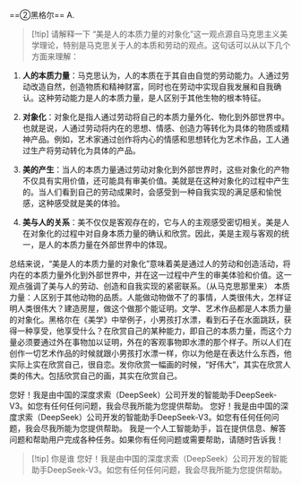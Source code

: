 ==②黑格尔==
A.
> [!tip] 请解释一下
> “美是人的本质力量的对象化”这一观点源自马克思主义美学理论，特别是马克思关于人的本质和劳动的观点。这句话可以从以下几个方面来理解：

1. **人的本质力量**：马克思认为，人的本质在于其自由自觉的劳动能力。人通过劳动改造自然，创造物质和精神财富，同时也在劳动中实现自我发展和自我确认。这种劳动能力是人的本质力量，是人区别于其他生物的根本特征。

2. **对象化**：对象化是指人通过劳动将自己的本质力量外化、物化到外部世界中。也就是说，人通过劳动将内在的思想、情感、创造力等转化为具体的物质或精神产品。例如，艺术家通过创作将内心的情感和思想转化为艺术作品，工人通过生产将劳动转化为具体的产品。

3. **美的产生**：当人的本质力量通过劳动对象化到外部世界时，这些对象化的产物不仅具有实用价值，还可能具有审美价值。美就是在这种对象化的过程中产生的。当人们看到自己的劳动成果时，会感受到一种自我实现的满足感和愉悦感，这种感受就是美的体验。

4. **美与人的关系**：美不仅仅是客观存在的，它与人的主观感受密切相关。美是人在对象化的过程中对自身本质力量的确认和欣赏。因此，美是主观与客观的统一，是人的本质力量在外部世界中的体现。

总结来说，“美是人的本质力量的对象化”意味着美是通过人的劳动和创造活动，将内在的本质力量外化到外部世界中，并在这一过程中产生的审美体验和价值。这一观点强调了美与人的劳动、创造和自我实现的紧密联系。（从马克思那里来）
本质力量：人区别于其他动物的品质。人能做动物做不了的事情，人类很伟大，怎样证明人类很伟大？建造房屋，做这个做那个能证明。文学、艺术作品都是人本质力量的对象化。黑格尔在《美学》中举例子，小男孩打水漂，看到石子在水面跳跃，获得一种享受，他享受什么？在欣赏自己的某种能力，即自己的本质力量，而这个力量必须要通过外在事物加以证明，外在的客观事物即水漂的那个样子。所以人们在创作一切艺术作品的时候就跟小男孩打水漂一样，你以为他是在表达什么东西，他实际上实在欣赏自己，很自恋。发你欣赏一幅画的时候，“好伟大”，其实在欣赏人类的伟大。包括欣赏自己的画，其实在欣赏自己。

您好！我是由中国的深度求索（DeepSeek）公司开发的智能助手DeepSeek-V3。如您有任何任何问题，我会尽我所能为您提供帮助。
您好！我是由中国的深度求索（DeepSeek）公司开发的智能助手DeepSeek-V3。如您有任何任何问题，我会尽我所能为您提供帮助。
我是一个人工智能助手，旨在提供信息、解答问题和帮助用户完成各种任务。如果你有任何问题或需要帮助，请随时告诉我！

> [!tip] 你是谁
> 您好！我是由中国的深度求索（DeepSeek）公司开发的智能助手DeepSeek-V3。如您有任何任何问题，我会尽我所能为您提供帮助。

